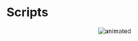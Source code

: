 # Scripts
<p align="center">
  <img src="https://github.com/user-attachments/assets/ad8743e9-45e8-4f3d-964c-3ce83e494b03" alt="animated" />
</p>  
